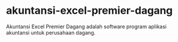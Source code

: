 # akuntansi-excel-premier-dagang
Akuntansi Excel Premier Dagang adalah software program aplikasi akuntansi untuk perusahaan dagang.
